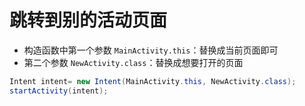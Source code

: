 # 跳转到别的活动页面



- 构造函数中第一个参数 `MainActivity.this`：替换成当前页面即可
- 第二个参数 `NewActivity.class`：替换成想要打开的页面 

```java
Intent intent= new Intent(MainActivity.this, NewActivity.class);
startActivity(intent);
```

